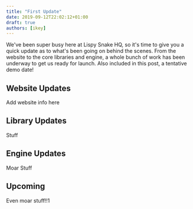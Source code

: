 ```yaml
---
title: "First Update"
date: 2019-09-12T22:02:12+01:00
draft: true
authors: [ikey]
---
```


We've been super busy here at Lispy Snake HQ, so it's time to give you a quick update as to what's been going on behind the scenes.
From the website to the core libraries and engine, a whole bunch of work has been underway to get us ready for launch. Also included
in this post, a tentative demo date! <!--more-->

## Website Updates

Add website info here

## Library Updates

Stuff

## Engine Updates

Moar Stuff

## Upcoming

Even moar stuff!!1

